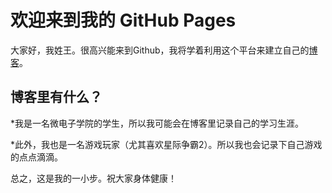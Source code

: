 # 欢迎来到我的 GitHub Pages

大家好，我姓王。很高兴能来到Github，我将学着利用这个平台来建立自己的[博客](README.md)。

## 博客里有什么？

*我是一名微电子学院的学生，所以我可能会在博客里记录自己的学习生涯。

*此外，我也是一名游戏玩家（尤其喜欢星际争霸2）。所以我也会记录下自己游戏的点点滴滴。

总之，这是我的一小步。祝大家身体健康！
